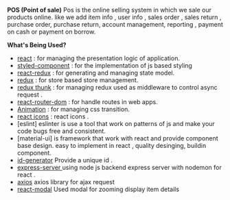 **POS (Point of sale)**
Pos is the online selling system in which we sale our products online. like we add item info , user info , sales order , sales return , purchase order, purchase return, account management, reporting , payment on cash or payment on borrow.


**What's Being Used?**
* [react](https://www.npmjs.com/package/react) :  for managing the presentation logic of application.
* [styled-component](https://www.npmjs.com/package/styled-components) :  for the implementation of js based styling
* [react-redux](https://www.npmjs.com/package/react-redux) :  for generating and managing state model.
* [redux](https://www.npmjs.com/package/redux) :  for store based store management.
* [redux thunk](https://www.npmjs.com/package/redux-saga) :  for managing redux used as middleware to control async request .
* [react-router-dom](https://www.npmjs.com/package/react-router-dom) :  for handle routes in web apps.
* [Animation](https://www.npmjs.com/package/animation) :  for managing css transition.
* [react icons](https://www.npmjs.com/package/react-icons) :  react icons .
* [eslint]  eslinter is use a tool that work on patterns of js and make your code bugs free and consistent.
* [material-ui]  is framework that work with react and provide component base design. easy to implement in react , quality desinging, buildin component.
* [id-generator](https://www.npmjs.com/package/react-id-generator) Provide a unique id .
* [express-server ](https://medium.com/@minatibiswal/how-to-upload-files-in-react-with-nodejs-express-3a3dafc1b285) using node js backend express server with nodemon for react .
* [axios](https://medium.com/@minatibiswal/how-to-upload-files-in-react-with-nodejs-express-3a3dafc1b285) axios library for ajax request
* [react-modal](https://www.npmjs.com/package/react-modal) Used modal for zooming display item details

